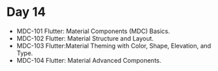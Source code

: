 # Day 14

* MDC-101 Flutter: Material Components (MDC) Basics.
* MDC-102 Flutter: Material Structure and Layout.
* MDC-103 Flutter:Material Theming with Color, Shape, Elevation, and Type.
* MDC-104 Flutter: Material Advanced Components.
